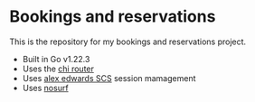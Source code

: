 # Bookings and reservations

This is the repository for my bookings and reservations project.

- Built in Go v1.22.3
- Uses the [chi router](https://github.com/go-chi/chi/v5)
- Uses [alex edwards SCS](https://github.com/alexedwards/scs/v2) session mamagement
- Uses [nosurf](https://github.com/justinas/nosurf)
